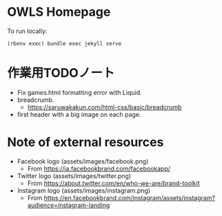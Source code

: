 # OWLS Homepage

To run locally:

```
(rbenv exec) bundle exec jekyll serve
```

# 作業用TODOノート

* Fix games.html formatting error with Liquid.
* breadcrumb.
  - https://saruwakakun.com/html-css/basic/breadcrumb
* first header with a big image on each page.

# Note of external resources

* Facebook logo (assets/images/facebook.png)
  - From https://ja.facebookbrand.com/facebookapp/
* Twitter logo (assets/images/twitter.png)
  - From https://about.twitter.com/en/who-we-are/brand-toolkit
* Instagram logo (assets/images/instagram.png)
  - From https://en.facebookbrand.com/instagram/assets/instagram?audience=instagram-landing
